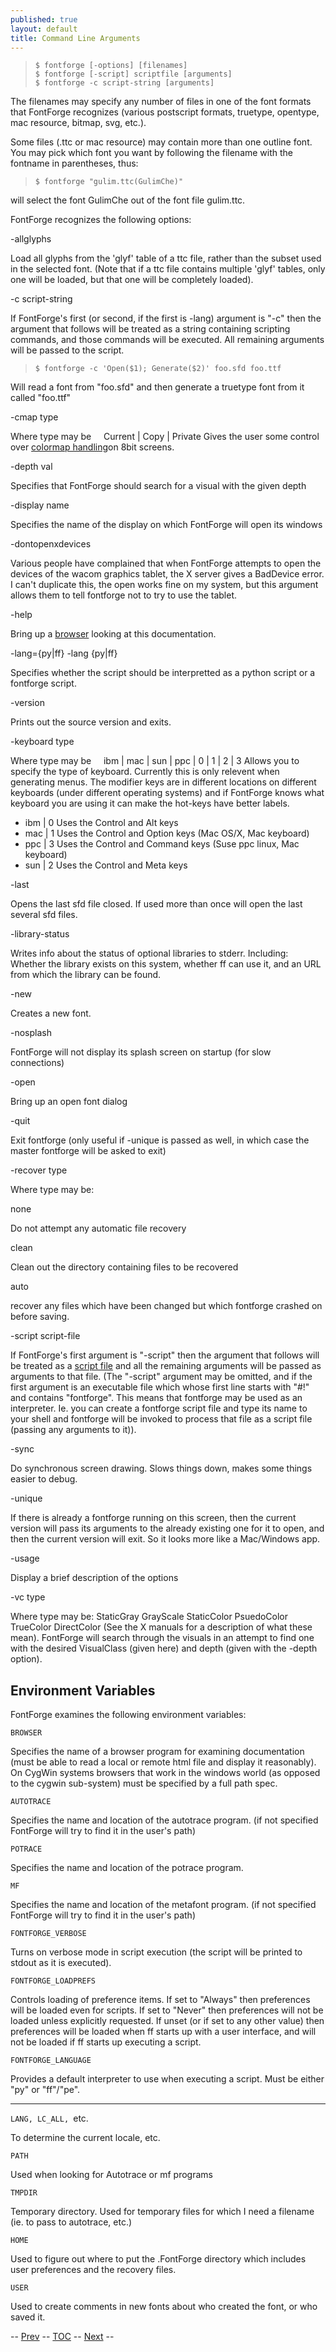 ```yaml
---
published: true
layout: default
title: Command Line Arguments
---
```


>     $ fontforge [-options] [filenames]
>     $ fontforge [-script] scriptfile [arguments]
>     $ fontforge -c script-string [arguments]

The filenames may specify any number of files in one of the font formats
that FontForge recognizes (various postscript formats, truetype,
opentype, mac resource, bitmap, svg, etc.).

Some files (.ttc or mac resource) may contain more than one outline
font. You may pick which font you want by following the filename with
the fontname in parentheses, thus:

>     $ fontforge "gulim.ttc(GulimChe)"

will select the font GulimChe out of the font file gulim.ttc.

FontForge recognizes the following options:

-allglyphs

Load all glyphs from the 'glyf' table of a ttc file, rather than the
subset used in the selected font. (Note that if a ttc file contains
multiple 'glyf' tables, only one will be loaded, but that one will be
completely loaded).

-c script-string

If FontForge's first (or second, if the first is -lang) argument is "-c"
then the argument that follows will be treated as a string containing
scripting commands, and those commands will be executed. All remaining
arguments will be passed to the script.

>     $ fontforge -c 'Open($1); Generate($2)' foo.sfd foo.ttf

Will read a font from "foo.sfd" and then generate a truetype font from
it called "foo.ttf"

-cmap type

Where type may be
     Current | Copy | Private
 Gives the user some control over [colormap
handling](xres.html#Colormap)on 8bit screens.

-depth val

Specifies that FontForge should search for a visual with the given depth

-display name

Specifies the name of the display on which FontForge will open its
windows

-dontopenxdevices

Various people have complained that when FontForge attempts to open the
devices of the wacom graphics tablet, the X server gives a BadDevice
error. I can't duplicate this, the open works fine on my system, but
this argument allows them to tell fontforge not to try to use the
tablet.

-help

Bring up a [browser](helpmenu.html) looking at this documentation.

-lang={py|ff}
 -lang {py|ff}

Specifies whether the script should be interpretted as a python script
or a fontforge script.

-version

Prints out the source version and exits.

-keyboard type

Where type may be
     ibm | mac | sun | ppc | 0 | 1 | 2 | 3
 Allows you to specify the type of keyboard. Currently this is only
relevent when generating menus. The modifier keys are in different
locations on different keyboards (under different operating systems) and
if FontForge knows what keyboard you are using it can make the hot-keys
have better labels.

-   ibm | 0
     Uses the Control and Alt keys
-   mac | 1
     Uses the Control and Option keys (Mac OS/X, Mac keyboard)
-   ppc | 3
     Uses the Control and Command keys (Suse ppc linux, Mac keyboard)
-   sun | 2
     Uses the Control and Meta keys

-last

Opens the last sfd file closed. If used more than once will open the
last several sfd files.

-library-status

Writes info about the status of optional libraries to stderr. Including:
Whether the library exists on this system, whether ff can use it, and an
URL from which the library can be found.

-new

Creates a new font.

-nosplash

FontForge will not display its splash screen on startup (for slow
connections)

-open

Bring up an open font dialog

-quit

Exit fontforge (only useful if -unique is passed as well, in which case
the master fontforge will be asked to exit)

-recover type

Where type may be:

none

Do not attempt any automatic file recovery

clean

Clean out the directory containing files to be recovered

auto

recover any files which have been changed but which fontforge crashed on
before saving.

-script script-file

If FontForge's first argument is "-script" then the argument that
follows will be treated as a [script file](scripting.html) and all the
remaining arguments will be passed as arguments to that file. (The
"-script" argument may be omitted, and if the first argument is an
executable file which whose first line starts with "\#!" and contains
"fontforge". This means that fontforge may be used as an interpreter.
Ie. you can create a fontforge script file and type its name to your
shell and fontforge will be invoked to process that file as a script
file (passing any arguments to it)).

-sync

Do synchronous screen drawing. Slows things down, makes some things
easier to debug.

-unique

If there is already a fontforge running on this screen, then the current
version will pass its arguments to the already existing one for it to
open, and then the current version will exit. So it looks more like a
Mac/Windows app.

-usage

Display a brief description of the options

-vc type

Where type may be:
 StaticGray GrayScale StaticColor PsuedoColor TrueColor DirectColor
 (See the X manuals for a description of what these mean). FontForge
will search through the visuals in an attempt to find one with the
desired VisualClass (given here) and depth (given with the -depth
option).

Environment Variables
---------------------

FontForge examines the following environment variables:

`BROWSER`

Specifies the name of a browser program for examining documentation
(must be able to read a local or remote html file and display it
reasonably). On CygWin systems browsers that work in the windows world
(as opposed to the cygwin sub-system) must be specified by a full path
spec.

`AUTOTRACE`

Specifies the name and location of the autotrace program. (if not
specified FontForge will try to find it in the user's path)

`POTRACE`

Specifies the name and location of the potrace program.

`MF`

Specifies the name and location of the metafont program. (if not
specified FontForge will try to find it in the user's path)

`FONTFORGE_VERBOSE`

Turns on verbose mode in script execution (the script will be printed to
stdout as it is executed).

`FONTFORGE_LOADPREFS`

Controls loading of preference items. If set to "Always" then
preferences will be loaded even for scripts. If set to "Never" then
preferences will not be loaded unless explicitly requested. If unset (or
if set to any other value) then preferences will be loaded when ff
starts up with a user interface, and will not be loaded if ff starts up
executing a script.

`FONTFORGE_LANGUAGE`

Provides a default interpreter to use when executing a script. Must be
either "py" or "ff"/"pe".

* * * * *

`LANG, LC_ALL, `etc.

To determine the current locale, etc.

`PATH`

Used when looking for Autotrace or mf programs

`TMPDIR`

Temporary directory. Used for temporary files for which I need a
filename (ie. to pass to autotrace, etc.)

`HOME`

Used to figure out where to put the .FontForge directory which includes
user preferences and the recovery files.

`USER`

Used to create comments in new fonts about who created the font, or who
saved it.

-- [Prev](xres.html) -- [TOC](overview.html) -- [Next](files.html) --
